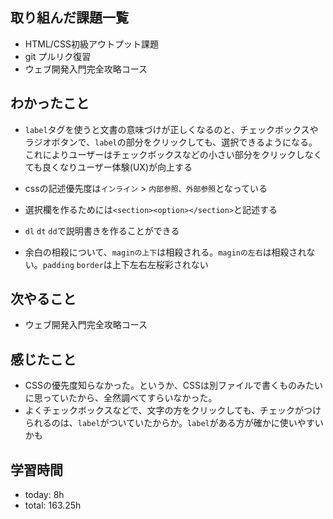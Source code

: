  ##  取り組んだ課題一覧

- HTML/CSS初級アウトプット課題
- git プルリク復習
- ウェブ開発入門完全攻略コース

 ##  わかったこと

- `label`タグを使うと文書の意味づけが正しくなるのと、チェックボックスやラジオボタンで、`label`の部分をクリックしても、選択できるようになる。<br>これによりユーザーはチェックボックスなどの小さい部分をクリックしなくても良くなりユーザー体験(UX)が向上する

- cssの記述優先度は`インライン` > `内部参照、外部参照`となっている
- 選択欄を作るためには`<section><option></section>`と記述する
- `dl` `dt` `dd`で説明書きを作ることができる
- 余白の相殺について、`maginの上下`は相殺される。`maginの左右`は相殺されない。`padding` `border`は上下左右左桜彩されない

 ##  次やること

- ウェブ開発入門完全攻略コース

 ##  感じたこと

- CSSの優先度知らなかった。というか、CSSは別ファイルで書くものみたいに思っていたから、全然調べてすらいなかった。
- よくチェックボックスなどで、文字の方をクリックしても、チェックがつけられるのは、`label`がついていたからか。`label`がある方が確かに使いやすいかも

 ##  学習時間
- today: 8h
- total: 163.25h